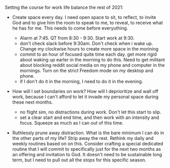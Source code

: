 Setting the course for work life balance the rest of 2021:   

- Create space every day. I need open space to sit, to reflect, to invite God and to give him the room to speak to me, to reveal, to receive what he has for me. This needs to come before everyuthing.
	- Alarm at 7:45. QT from 8:30 - 9:30. Start work at 9:30. 
	- don't check slack before 9:30am. Don't check when i wake up. Change my clockwise hours to create more space in the morining
	- commit to an hour of focused quite time each day. get more rigid about waking up earler in the morning to do this. Need to get militant about blocking reddit social media on my phone and computer in the mornings. Turn on the strict Freedom mode on my desktop and phone.
	- if I don't do it in the morning, I need to do it in the evening.

- How will I set boundaries on work? How will I deprioritize and wall off work, because I can't afford to let it invade my personal space during these next months.
	- no flight sim, no distractions during work. Don't let this start to slip.
	- set a clear start and end time, and then work with an intensity and focus. Squeeze as much as I can out of this time.

- Ruthlessly prune away distraction. What is the bare minimum I can do in the other parts of my life? Strip away the rest. Rethink my daily and weekly routines based on on this. Consider crafting a special dedicated routine that I will commit to specifically just for the next two months as an offering and invitation to God. It doesn't need to be sustainable long term, but I need to pull out all the stops for this specific season.